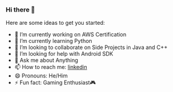 ### Hi there 👋


Here are some ideas to get you started:

- 🔭 I’m currently working on AWS Certification
- 🤖 I’m currently learning Python
- 👯 I’m looking to collaborate on Side Projects in Java and C++
- 🤔 I’m looking for help with Android SDK
- 💬 Ask me about Anything
- 📫 How to reach me: [linkedin](https://www.linkedin.com/in/k-gumbs/)
- 😄 Pronouns: He/Him
- ⚡ Fun fact: Gaming Enthusiast🎮
